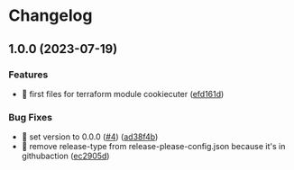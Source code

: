 # Changelog

## 1.0.0 (2023-07-19)


### Features

* :tada: first files for terraform module cookiecuter ([efd161d](https://github.com/Foxon-Consulting/cookiecutter/commit/efd161dda0a5fcc74d081489090d28f41a64adf1))


### Bug Fixes

* :bookmark: set version to 0.0.0 ([#4](https://github.com/Foxon-Consulting/cookiecutter/issues/4)) ([ad38f4b](https://github.com/Foxon-Consulting/cookiecutter/commit/ad38f4b48e826c97a60daff4a5aee19608bb0139))
* :construction_worker: remove release-type from release-please-config.json because it's in githubaction ([ec2905d](https://github.com/Foxon-Consulting/cookiecutter/commit/ec2905d6641e283fcb783a0fec90a409c03db76f))
